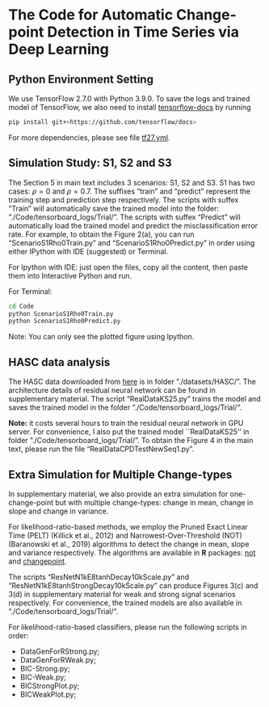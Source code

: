 # The Code for Automatic Change-point Detection in Time Series via Deep Learning

## Python Environment Setting

We use TensorFlow 2.7.0 with Python 3.9.0. To save the logs and trained model of TensorFlow, we also need to install [tensorflow-docs](https://github.com/tensorflow/docs) by running

```bash
pip install git+<https://github.com/tensorflow/docs>
```

For more dependencies, please see file [tf27.yml](./tf27.yml).

## Simulation Study: S1, S2 and S3

The Section 5 in main text includes 3 scenarios: S1, S2 and S3. S1 has two cases: $\rho=0$ and $\rho=0.7$. The suffixes “train” and “predict” represent the training step and prediction step respectively. The scripts with suffex “Train” will automatically save the trained model into the folder: ”./Code/tensorboard_logs/Trial/”. The scripts with suffex “Predict” will automatically load the trained model and predict the misclassification error rate. For example, to obtain the Figure 2(a), you can run “ScenarioS1Rho0Train.py” and “ScenarioS1Rho0Predict.py” in order  using either IPython with IDE (suggested) or Terminal.

For Ipython with IDE: just open the files, copy all the content, then paste them into Interactive Python and run.

For Terminal:

```bash
cd Code
python ScenarioS1Rho0Train.py
python ScenarioS1Rho0Predict.py
```

Note: You can only see the plotted figure using Ipython.

## HASC data analysis

The HASC data downloaded from [here](http://hasc.jp/hc2011/index-en.html) is in folder ”./datasets/HASC/”. The architecture details of residual neural network can be found in supplementary material. The script “RealDataKS25.py” trains the model and saves the trained model in the folder ”./Code/tensorboard_logs/Trial/”.

**Note:** it costs several hours to train the residual neural network in GPU server. For convenience, I also put the trained model ``RealDataKS25’’ in folder ”./Code/tensorboard_logs/Trial/”. To obtain the Figure 4 in the main text, please run the file “RealDataCPDTestNewSeq1.py”.

## Extra Simulation for Multiple Change-types

In supplementary material, we also provide an extra simulation for one-change-point but with multiple change-types: change in mean, change in slope and change in variance.

For likelihood-ratio-based methods, we employ the Pruned Exact Linear Time (PELT) (Killick et al., 2012) and Narrowest-Over-Threshold (NOT) (Baranowski et al., 2019) algorithms to detect the change in mean, slope and variance respectively. The algorithms are available in **R** packages: [not](https://CRAN.R-project.org/package=not) and [changepoint](https://CRAN.R-project.org/package=changepoint).

The scripts “ResNetN1kE8tanhDecay10kScale.py” and “ResNetN1kE8tanhStrongDecay10kScale.py” can produce Figures 3(c) and 3(d) in supplementary material for weak and strong signal scenarios respectively. For convenience, the trained models are also available in ”./Code/tensorboard_logs/Trial/”.

For likelihood-ratio-based classifiers, please run the following scripts in order:

* DataGenForRStrong.py;
* DataGenForRWeak.py;
* BIC-Strong.py;
* BIC-Weak.py;
* BICStrongPlot.py;
* BICWeakPlot.py;
